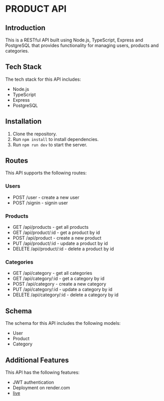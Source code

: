 # PRODUCT API

## Introduction

This is a RESTful API built using Node.js, TypeScript, Express and PostgreSQL that provides functionality for managing users, products and categories.

## Tech Stack

The tech stack for this API includes:

- Node.js
- TypeScript
- Express
- PostgreSQL

## Installation

1. Clone the repository.
2. Run `npm install` to install dependencies.
3. Run `npm run dev` to start the server.

## Routes

This API supports the following routes:

### Users

- POST /user - create a new user
- POST /signin - signin user

### Products

- GET /api/products - get all products
- GET /api/product/:id - get a product by id
- POST /api/product - create a new product
- PUT /api/product/:id - update a product by id
- DELETE /api/product/:id - delete a product by id

### Categories

- GET /api/category - get all categories
- GET /api/category/:id - get a category by id
- POST /api/category - create a new category
- PUT /api/category/:id - update a category by id
- DELETE /api/category/:id - delete a category by id

## Schema

The schema for this API includes the following models:

- User
- Product
- Category

## Additional Features

This API has the following features:

- JWT authentication
- Deployment on render.com
- [live](https://products-api-render.onrender.com/)
